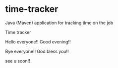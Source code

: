 # time-tracker
Java (Maven) application for tracking time on the job

Time tracker

Hello everyone!! Good evening!!

Bye everyone!! God bless you!!

see u soon!!

